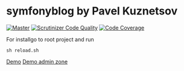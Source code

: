 # symfonyblog by Pavel Kuznetsov

[![Master](https://travis-ci.org/Wolframcheg/symfonyblog.svg?branch=master)](https://travis-ci.org/Wolframcheg/symfonyblog.svg?branch=master)
[![Scrutinizer Code Quality](https://scrutinizer-ci.com/g/Wolframcheg/symfonyblog/badges/quality-score.png?b=master)](https://scrutinizer-ci.com/g/Wolframcheg/symfonyblog/badges/quality-score.png?b=master)
[![Code Coverage](https://scrutinizer-ci.com/g/Wolframcheg/symfonyblog/badges/coverage.png?b=master)](https://scrutinizer-ci.com/g/Wolframcheg/symfonyblog/badges/coverage.png?b=master)


For installgo to root project and run
```
sh reload.sh
```

[Demo](http://sblog.kuzserv.ru/)
[Demo admin zone](http://sblog.kuzserv.ru/admin)
